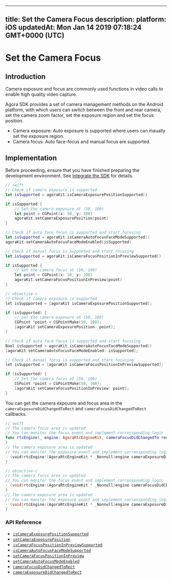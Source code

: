 
---
title: Set the Camera Focus
description: 
platform: iOS
updatedAt: Mon Jan 14 2019 07:18:24 GMT+0000 (UTC)
---
# Set the Camera Focus
## Introduction

Camera exposure and focus are commonly used functions in video calls to enable high quality video capture.

Agora SDK provides a set of camera management methods on the Android platform, with which users can switch between the front and rear camera, set the camera zoom factor, set the exposure region and set the focus position.

* Camera exposure: Auto exposure is supported where users can maually set the exposure region.
* Camera focus: Auto face-focus and manual focus are supported.

## Implementation

Before proceeding, ensure that you have finished preparing the development environment. See [Integrate the SDK](../../en/Video/ios_video.md) for details.

```swift
// swift
// Check if camera exposure is supported
let isSupported = agoraKit.isCameraExposurePositionSupported()

if isSupported {
    // Set the camera exposure at (50, 100)
    let point = CGPoint(x: 50, y: 100)
    agoraKit.setCameraExposurePosition(point)
}

// Check if auto face focus is supported and start focusing
let isSupported = agoraKit.isCameraAutoFocusFaceModeSupported()
agoraKit.setCameraAutoFocusFaceModeEnabled(isSupported)

// Check if manual focus is suppoeted and start focusing
let isSupported = agoraKit.isCameraFocusPositionInPreviewSupported()

if isSupported {
	// Set the camera focus at (50, 100)
	let point = CGPoint(x: 50, y: 100)
	agoraKit.setCameraFocusPositionInPreview(point)
}
```

```objective-c
// objective-c
// Check if camera exposure is supported
let isSuppported = [agoraKit isCameraExposurePositionSupported];

if (isSupported) {
    // Set the camera exposure at (50, 100)
    CGPoint *point = CGPointMake(50, 100);
    [agoraKit setCameraExposurePosition: point];
}

// Check if auto face focus is supported and start focusing
Bool isSupported = agoraKit.isCameraAutoFocusFaceModeSupported()
[agoraKit setCameraAutoFocusFaceModeEnabled: isSupported];

// Check if manual focus is supported and start focusing
let isSupported = [agoraKit isCameraFocusPositionInPreviewSupported];

if (isSupported) {
	// Set the camera focus at (50, 100)
	CGPoint *point = CGPointMake(50, 100);
	[agoraKit setCameraFocusPositionInPreview: point];
}
```

You can get the camera expousre and focus area in the `cameraExposureDidChangedToRect` and `cameraFocusDidChangedToRect` callbacks.

```swift
// swift
// The camera focus area is updated
// You can monitor the focus event and implement corrensponding logic
func rtcEngine(_ engine: AgoraRtcEngineKit, cameraFocusDidChangedTo rect: CGRect) {
}
// The camera exposure area is updated
// You can monitor the exposure event and implement corrensponding logic
- (void)rtcEngine:(AgoraRtcEngineKit * _Nonnull)engine cameraExposureDidChangedToRect:(CGRect)rect{
}
```

```objective-c
// objective-c
// The camera focus area is updated
// You can monitor the focus event and implement corrensponding logic
- (void)rtcEngine:(AgoraRtcEngineKit * _Nonnull)engine cameraFocusDidChangedToRect:(CGRect)rect {
}
// The camera exposure area is updated
// You can monitor the exposure event and implement corrensponding logic
- (void)rtcEngine:(AgoraRtcEngineKit * _Nonnull)engine cameraExposureDidChangedToRect:(CGRect)rect {
}
```

### API Reference

- [`isCameraExposurePositionSupported`](../../en/Video/camera_focus_ios.md)
- [`setCameraExposurePosition`](../../en/Video/camera_focus_ios.md)
- [`isCameraFocusPositionInPreviewSupported`](https://docs.agora.io/en/Video/API%20Reference/oc/Classes/AgoraRtcEngineKit.html#//api/name/isCameraFocusPositionInPreviewSupported)
- [`isCameraAutoFocusFaceModeSupported`](https://docs.agora.io/en/Video/API%20Reference/oc/Classes/AgoraRtcEngineKit.html#//api/name/isCameraAutoFocusFaceModeSupported)
- [`setCameraFocusPositionInPreview`](https://docs.agora.io/en/Video/API%20Reference/oc/Classes/AgoraRtcEngineKit.html#//api/name/setCameraFocusPositionInPreview:)
- [`setCameraAutoFocusModeEnabled`](https://docs.agora.io/en/Video/API%20Reference/oc/Classes/AgoraRtcEngineKit.html#//api/name/setCameraAutoFocusFaceModeEnabled:)
- [`cameraFocusDidChangedToRect`](../../en/Video/camera_focus_ios.md)
- [`cameraExposureDidChangedToRect`](../../en/Video/camera_focus_ios.md)
